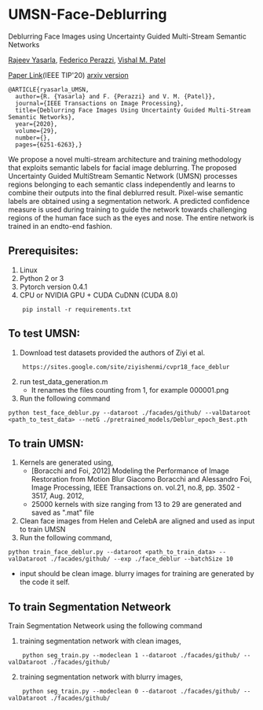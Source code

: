 # UMSN-Face-Deblurring
Deblurring Face Images using Uncertainty Guided Multi-Stream Semantic Networks

[Rajeev Yasarla](https://sites.google.com/view/rajeevyasarla/home), [Federico Perazzi](https://research.adobe.com/person/federico-perazzi/), [Vishal M. Patel](https://engineering.jhu.edu/ece/faculty/vishal-m-patel/)

[Paper Link](https://ieeexplore.ieee.org/document/9082831/metrics)(IEEE TIP'20)
[arxiv version](https://arxiv.org/pdf/1907.13106.pdf)

    @ARTICLE{ryasarla_UMSN,
      author={R. {Yasarla} and F. {Perazzi} and V. M. {Patel}},
      journal={IEEE Transactions on Image Processing}, 
      title={Deblurring Face Images Using Uncertainty Guided Multi-Stream Semantic Networks}, 
      year={2020},
      volume={29},
      number={},
      pages={6251-6263},}

We propose a novel multi-stream architecture and training methodology that exploits semantic labels for facial image deblurring. The proposed Uncertainty Guided MultiStream Semantic Network (UMSN) processes regions belonging to each semantic class independently and learns to combine their outputs into the final deblurred result. Pixel-wise semantic labels are obtained using a segmentation network. A predicted confidence measure is used during training to guide the network towards challenging regions of the human face such as the eyes and nose. The entire network is trained in an endto-end fashion.

## Prerequisites:
1. Linux
2. Python 2 or 3
3. Pytorch version 0.4.1
4. CPU or NVIDIA GPU + CUDA CuDNN (CUDA 8.0)
```
    pip install -r requirements.txt
```

## To test UMSN:
1. Download test datasets provided the authors of Ziyi et al.
```
    https://sites.google.com/site/ziyishenmi/cvpr18_face_deblur
```
2. run test_data_generation.m
    - It renames the files counting from 1, for example 000001.png
3. Run the following command
```
python test_face_deblur.py --dataroot ./facades/github/ --valDataroot <path_to_test_data> --netG ./pretrained_models/Deblur_epoch_Best.pth
```

## To train UMSN:
1. Kernels are generated using,
     - [Boracchi and Foi, 2012]	Modeling the Performance of Image Restoration from Motion Blur Giacomo Boracchi and Alessandro Foi, Image Processing, IEEE Transactions on. vol.21, no.8, pp. 3502 - 3517, Aug. 2012,
     - 25000 kernels with size ranging from 13 to 29 are generated and saved as ".mat" file
2. Clean face images from Helen and CelebA are aligned and used as input to train UMSN 
3. Run the following command,
```
python train_face_deblur.py --dataroot <path_to_train_data> --valDataroot ./facades/github/ --exp ./face_deblur --batchSize 10
```
- input should be clean image. blurry images for training are generated by the code it self.

## To train Segmentation Netweork
Train Segmentation Netweork using the following command
1. training segmentation network with clean images,
```
    python seg_train.py --modeclean 1 --dataroot ./facades/github/ --valDataroot ./facades/github/
```
2. training segmentation network with blurry images,
```
    python seg_train.py --modeclean 0 --dataroot ./facades/github/ --valDataroot ./facades/github/
```
